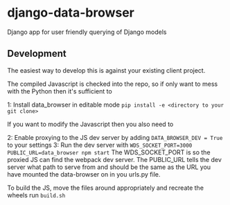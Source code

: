 # django-data-browser

Django app for user friendly querying of Django models

## Development

The easiest way to develop this is against your existing client project.

The compiled Javascript is checked into the repo, so if only want to mess with the Python then it's sufficient to

1: Install data_browser in editable mode `pip install -e <directory to your git clone>`

If you want to modify the Javascript then you also need to

2: Enable proxying to the JS dev server by adding `DATA_BROWSER_DEV = True` to your settings
3: Run the dev server with `WDS_SOCKET_PORT=3000 PUBLIC_URL=data_browser npm start`
The WDS_SOCKET_PORT is so the proxied JS can find the webpack dev server.
The PUBLIC_URL tells the dev server what path to serve from and should be the same as the URL you have mounted the data-browser on in you urls.py file.

To build the JS, move the files around appropriately and recreate the wheels run `build.sh`
